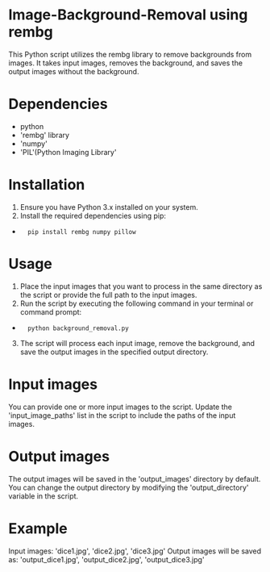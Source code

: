 # Image-Background-Removal using rembg
This Python script utilizes the rembg library to remove backgrounds from images. It takes input images, removes the background, and saves the output images without the background.
# Dependencies
- python
- 'rembg' library
- 'numpy'
- 'PIL'(Python Imaging Library'
# Installation
1. Ensure you have Python 3.x installed on your system.
2. Install the required dependencies using pip:
-       pip install rembg numpy pillow
# Usage
1. Place the input images that you want to process in the same directory as the script or provide the full path to the input images.
2. Run the script by executing the following command in your terminal or command prompt:
-       python background_removal.py   
3. The script will process each input image, remove the background, and save the output images in the specified output directory.
# Input images
You can provide one or more input images to the script. Update the 'input_image_paths' list in the script to include the paths of the input images.
# Output images
The output images will be saved in the 'output_images' directory by default. You can change the output directory by modifying the 'output_directory' variable in the script.
# Example
Input images: 'dice1.jpg', 'dice2.jpg', 'dice3.jpg'
Output images will be saved as: 'output_dice1.jpg', 'output_dice2.jpg', 'output_dice3.jpg'
